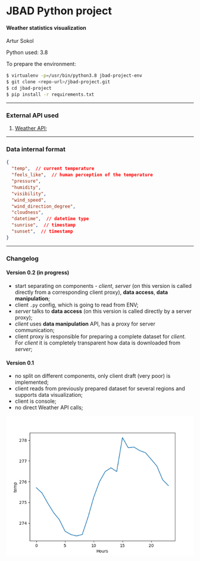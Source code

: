# JBAD Python project

#### Weather statistics visualization

Artur Sokol

Python used: 3.8

To prepare the environment:

```bash
$ virtualenv -p=/usr/bin/python3.8 jbad-project-env
$ git clone <repo-url>/jbad-project.git
$ cd jbad-project
$ pip install -r requirements.txt
```

---

### External API used

1. [Weather API](https://openweathermap.org/);

---

### Data internal format

```json
{
  "temp",  // current temperature
  "feels_like",  // human perception of the temperature
  "pressure",
  "humidity",
  "visibility",
  "wind_speed",
  "wind_direction_degree",
  "cloudness",
  "datetime",  // datetime type
  "sunrise",  // timestamp
  "sunset",  // timestamp
}
```

---



### Changelog

#### Version 0.2 (in progress)

* start separating on components - _client_, _server_ (on this version is called directly from a corresponding client proxy), **data access**, **data manipulation**;
* client `.py` config, which is going to read from ENV;
* _server_ talks to **data access** (on this version is called directly by a server proxy);
* _client_ uses **data manipulation** API, has a proxy for server communication;
* client proxy is responsible for preparing a complete dataset for _client_. For _client_ it is completely transparent how data is downloaded from _server_;

#### Version 0.1

* no split on different components, only client draft (very poor) is implemented;
* client reads from previously prepared dataset for several regions and supports data visualization;
* client is console;
* no direct Weather API calls;

![Visualization demo](./resources/v0.1-demo.png)
